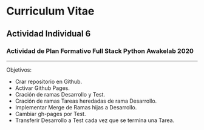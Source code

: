 # Curriculum Vitae

## Actividad Individual 6
### Actividad de Plan Formativo Full Stack Python Awakelab 2020
***
Objetivos:
* Crar repositorio en Github. 
* Activar Github Pages.
* Cración de ramas Desarrollo y Test.
* Cración de ramas Tareas heredadas de rama Desarrollo.
* Implementar Merge de Ramas hijas a Desarrollo.
* Cambiar gh-pages por Test.
* Transferir Desarrollo a Test cada vez que se termina una Tarea.
